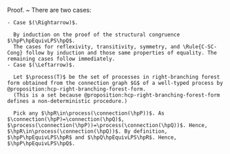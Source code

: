 Proof.
  ~ There are two cases:

    - Case $(\Rightarrow)$.

      By induction on the proof of the structural congruence $\hpP\hpEquivLPS\hpQ$.
      The cases for reflexivity, transitivity, symmetry, and \Rule{C-SC-Cong} follow by induction and those same properties of equality. The remaining cases follow immediately.
    - Case $(\Leftarrow)$.

      Let $\process(T)$ be the set of processes in right-branching forest form obtained from the connection graph $G$ of a well-typed process by @proposition:hcp-right-branching-forest-form.
      (This is a set because @proposition:hcp-right-branching-forest-form defines a non-deterministic procedure.)

      Pick any $\hpR\in\process(\connection(\hpP))$. As $\connection(\hpP)=\connection(\hpQ)$, $\process(\connection(\hpP))=\process(\connection(\hpQ))$. Hence, $\hpR\in\process(\connection(\hpQ))$. By definition, $\hpP\hpEquivLPS\hpR$ and $\hpQ\hpEquivLPS\hpR$. Hence, $\hpP\hpEquivLPS\hpQ$.
